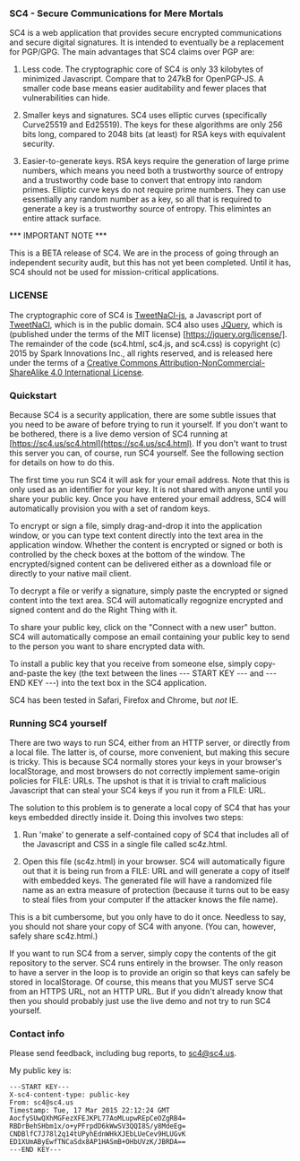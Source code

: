 ### SC4 - Secure Communications for Mere Mortals

SC4 is a web application that provides secure encrypted communications
and secure digital signatures.  It is intended to eventually be a
replacement for PGP/GPG.  The main advantages that SC4 claims over PGP
are:

1.  Less code.  The cryptographic core of SC4 is only 33 kilobytes of
minimized Javascript.  Compare that to 247kB for OpenPGP-JS.  A smaller
code base means easier auditability and fewer places that vulnerabilities
can hide.

2.  Smaller keys and signatures.  SC4 uses elliptic curves (specifically
Curve25519 and Ed25519).  The keys for these algorithms are only 256
bits long, compared to 2048 bits (at least) for RSA keys with equivalent
security.

3.  Easier-to-generate keys.  RSA keys require the generation of large
prime numbers, which means you need both a trustworthy source of entropy
and a trustworthy code base to convert that entropy into random primes.
Elliptic curve keys do not require prime numbers.  They can use essentially
any random number as a key, so all that is required to generate a key is a
trustworthy source of entropy.  This elimintes an entire attack surface.

*** IMPORTANT NOTE ***

This is a BETA release of SC4.  We are in the process of going through an
independent security audit, but this has not yet been completed.  Until it
has, SC4 should not be used for mission-critical applications.

### LICENSE

The cryptographic core of SC4 is [TweetNaCl-js](https://github.com/dchest/tweetnacl-js), a Javascript port of [TweetNaCl](http://tweetnacl.cr.yp.to),
which is in the public domain.  SC4 also uses [JQuery](http://jquery.com),
which is (published under the terms of the MIT license)
[https://jquery.org/license/].  The remainder of the code
(sc4.html, sc4.js, and sc4.css) is copyright (c) 2015 by Spark Innovations
Inc., all rights reserved, and is released here under the terms of a
<a rel="license" href="http://creativecommons.org/licenses/by-nc-sa/4.0/">
Creative Commons Attribution-NonCommercial-ShareAlike 4.0 International
License</a>.

### Quickstart

Because SC4 is a security application, there are some subtle issues
that you need to be aware of before trying to run it yourself.  If you
don't want to be bothered, there is a live demo version of SC4 running
at [https://sc4.us/sc4.html](https://sc4.us/sc4.html).  If you don't
want to trust this server you can, of course, run SC4 yourself.
See the following section for details on how to do this.

The first time you run SC4 it will ask for your email address.  Note that
this is only used as an identifier for your key.  It is not shared with
anyone until you share your public key.  Once you have entered your email
address, SC4 will automatically provision you with a set of random keys.

To encrypt or sign a file, simply drag-and-drop it into the
application window, or you can type text content directly into the
text area in the application window.  Whether the content is encrypted
or signed or both is controlled by the check boxes at the bottom of
the window.  The encrypted/signed content can be delivered either as a
download file or directly to your native mail client.

To decrypt a file or verify a signature, simply paste the encrypted or
signed content into the text area.  SC4 will automatically regognize
encrypted and signed content and do the Right Thing with it.

To share your public key, click on the "Connect with a new user"
button.  SC4 will automatically compose an email containing your public
key to send to the person you want to share encrypted data with.

To install a public key that you receive from someone else, simply
copy-and-paste the key (the text between the lines --- START KEY ---
and --- END KEY ---) into the text box in the SC4 application.

SC4 has been tested in Safari, Firefox and Chrome, but *not* IE.

### Running SC4 yourself

There are two ways to run SC4, either from an HTTP server, or directly
from a local file.  The latter is, of course, more convenient, but making
this secure is tricky.  This is because SC4 normally stores your keys in
your browser's localStorage, and most browsers do not correctly implement
same-origin policies for FILE: URLs.  The upshot is that it is trivial to
craft malicious Javascript that can steal your SC4 keys if you run it from
a FILE: URL.

The solution to this problem is to generate a local copy of SC4 that has
your keys embedded directly inside it.  Doing this involves two steps:

1.  Run 'make' to generate a self-contained copy of SC4 that includes all
of the Javascript and CSS in a single file called sc4z.html.

2.  Open this file (sc4z.html) in your browser.  SC4 will
automatically figure out that it is being run from a FILE: URL and
will generate a copy of itself with embedded keys.  The generated file
will have a randomized file name as an extra measure of protection
(because it turns out to be easy to steal files from your computer if
the attacker knows the file name).

This is a bit cumbersome, but you only have to do it once.  Needless to
say, you should not share your copy of SC4 with anyone.  (You can, however,
safely share sc4z.html.)

If you want to run SC4 from a server, simply copy the contents of the
git repository to the server.  SC4 runs entirely in the browser.  The
only reason to have a server in the loop is to provide an origin so
that keys can safely be stored in localStorage.  Of course, this means
that you MUST serve SC4 from an HTTPS URL, not an HTTP URL.  But if
you didn't already know that then you should probably just use the
live demo and not try to run SC4 yourself.

### Contact info

Please send feedback, including bug reports, to sc4@sc4.us.

My public key is:

    ---START KEY---
    X-sc4-content-type: public-key
    From: sc4@sc4.us
    Timestamp: Tue, 17 Mar 2015 22:12:24 GMT
    AocfySUwQXhMGFezXFEJKPL77AoMLupwREpCeOZgRB4=
    RBDrBehSHbm1x/o+yPFrpdD6kWwSV3QQI8S/y8MdeEg=
    CNDBlfC7J78l2q14tUPyhEdnWHkXJEbLUeCev9HLUGvK
    ED1XUmAByEwfTNCaSdx8AP1HASmB+OHbUVzK/JBRDA==
    ---END KEY---
